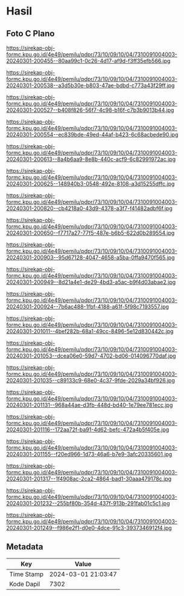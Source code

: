 # Hasil

## Foto C Plano

https://sirekap-obj-formc.kpu.go.id/4e49/pemilu/pdpr/73/10/09/10/04/7310091004003-20240301-200455--80aa99c1-0c26-4d17-af9d-f3ff35efb566.jpg

https://sirekap-obj-formc.kpu.go.id/4e49/pemilu/pdpr/73/10/09/10/04/7310091004003-20240301-200538--a3d5b30e-b803-47ae-bdbd-c773a43f29ff.jpg

https://sirekap-obj-formc.kpu.go.id/4e49/pemilu/pdpr/73/10/09/10/04/7310091004003-20240301-200527--b408f826-56f7-4c98-b16f-c7b3b9013b44.jpg

https://sirekap-obj-formc.kpu.go.id/4e49/pemilu/pdpr/73/10/09/10/04/7310091004003-20240301-200554--ec839bde-49ed-44af-b423-6c68acbede90.jpg

https://sirekap-obj-formc.kpu.go.id/4e49/pemilu/pdpr/73/10/09/10/04/7310091004003-20240301-200613--8a4b6aa9-8e8b-440c-acf9-6c82991972ac.jpg

https://sirekap-obj-formc.kpu.go.id/4e49/pemilu/pdpr/73/10/09/10/04/7310091004003-20240301-200625--148940b3-0548-492e-8108-a3d15255dffc.jpg

https://sirekap-obj-formc.kpu.go.id/4e49/pemilu/pdpr/73/10/09/10/04/7310091004003-20240301-200820--cb4218a0-43d9-4378-a3f7-f41482adbf6f.jpg

https://sirekap-obj-formc.kpu.go.id/4e49/pemilu/pdpr/73/10/09/10/04/7310091004003-20240301-200650--f7717a27-77f5-487e-b6b5-622d0b289554.jpg

https://sirekap-obj-formc.kpu.go.id/4e49/pemilu/pdpr/73/10/09/10/04/7310091004003-20240301-200903--95d67128-4047-4658-a5ba-0ffa9470f565.jpg

https://sirekap-obj-formc.kpu.go.id/4e49/pemilu/pdpr/73/10/09/10/04/7310091004003-20240301-200949--8d21a4e1-de29-4bd3-a5ac-b9f4d03abae2.jpg

https://sirekap-obj-formc.kpu.go.id/4e49/pemilu/pdpr/73/10/09/10/04/7310091004003-20240301-200924--7b6ac488-1fbf-4188-a61f-5f98c7193557.jpg

https://sirekap-obj-formc.kpu.go.id/4e49/pemilu/pdpr/73/10/09/10/04/7310091004003-20240301-201011--4bef282b-68a1-49cc-8496-5e12d830442c.jpg

https://sirekap-obj-formc.kpu.go.id/4e49/pemilu/pdpr/73/10/09/10/04/7310091004003-20240301-201053--dcea06e0-59d7-4702-bd06-014096770daf.jpg

https://sirekap-obj-formc.kpu.go.id/4e49/pemilu/pdpr/73/10/09/10/04/7310091004003-20240301-201035--c89133c9-68e0-4c37-9fde-2029a34bf926.jpg

https://sirekap-obj-formc.kpu.go.id/4e49/pemilu/pdpr/73/10/09/10/04/7310091004003-20240301-201131--968a44ae-d3fb-448d-bd40-1e79ee781ecc.jpg

https://sirekap-obj-formc.kpu.go.id/4e49/pemilu/pdpr/73/10/09/10/04/7310091004003-20240301-201116--172aa72f-ba91-4d62-befc-472a4b5f405e.jpg

https://sirekap-obj-formc.kpu.go.id/4e49/pemilu/pdpr/73/10/09/10/04/7310091004003-20240301-201155--f20ed966-1d73-46a6-b7e9-3afc20335601.jpg

https://sirekap-obj-formc.kpu.go.id/4e49/pemilu/pdpr/73/10/09/10/04/7310091004003-20240301-201317--1f4908ac-2ca2-4864-bad1-30aaa479178c.jpg

https://sirekap-obj-formc.kpu.go.id/4e49/pemilu/pdpr/73/10/09/10/04/7310091004003-20240301-201232--255bf80b-354d-437f-913b-291fab01c5c1.jpg

https://sirekap-obj-formc.kpu.go.id/4e49/pemilu/pdpr/73/10/09/10/04/7310091004003-20240301-201249--f986e2f1-d0e0-4dce-91c3-3937346912f4.jpg


## Metadata

| Key        | Value               |
| ---------- | ------------------- |
| Time Stamp | 2024-03-01 21:03:47 |
| Kode Dapil | 7302                |



